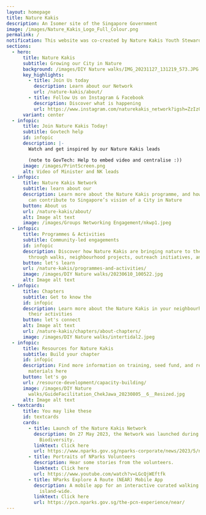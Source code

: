 ```yaml
---
layout: homepage
title: Nature Kakis
description: An Isomer site of the Singapore Government
image: /images/Nature_Kakis_Logo_Full_Colour.png
permalink: /
notification: This website was co-created by Nature Kakis Youth Stewards.
sections:
  - hero:
      title: Nature Kakis
      subtitle: Growing our City in Nature
      background: /images/DIY Nature walks/IMG_20231127_131219_573.JPG
      key_highlights:
        - title: Join Us today
          description: Learn about our Network
          url: /nature-kakis/about/
        - title: Follow Us on Instagram & Facebook
          description: Discover what is happening
          url: https://www.instagram.com/naturekakis_network?igsh=ZzIzODN4eXQ4bnIx&utm_source=qr
      variant: center
  - infopic:
      title: Join Nature Kakis Today!
      subtitle: Govtech help
      id: infopic
      description: |-
        Watch and get inspired by our Nature Kakis leads

        (note to GovTech: Help to embed video and centralise :))
      image: /images/PrintScreen.png
      alt: Video of Minister and NK leads
  - infopic:
      title: Nature Kakis Network
      subtitle: learn about our
      description: Learn more about the Nature Kakis programme, and how communities
        can contribute to Singapore’s vision of a City in Nature
      button: About us
      url: /nature-kakis/about/
      alt: Image alt text
      image: /images/Groups Networking Engagement/nkwp1.jpeg
  - infopic:
      title: Programmes & Activities
      subtitle: Community-led engagements
      id: infopic
      description: Discover how Nature Kakis are bringing nature to their communities
        through walks, neighbourhood projects, outreach initiatives, and more!
      button: let's learn
      url: /nature-kakis/programmes-and-activities/
      image: /images/DIY Nature walks/20230610_100522.jpg
      alt: Image alt text
  - infopic:
      title: Chapters
      subtitle: Get to know the
      id: infopic
      description: Learn more about the Nature Kakis in your neighbourhood and join
        their activities
      button: let's connect
      alt: Image alt text
      url: /nature-kakis/chapters/about-chapters/
      image: /images/DIY Nature walks/intertidal2.jpeg
  - infopic:
      title: Resources for Nature Kakis
      subtitle: Build your chapter
      id: infopic
      description: Find more information on training, seed fund, and reference
        materials here
      button: let's go
      url: /resource-development/capacity-building/
      image: /images/DIY Nature
        walks/GuideFacilitation_ChekJawa_20230805__6__Resized.jpg
      alt: Image alt text
  - textcards:
      title: You may like these
      id: textcards
      cards:
        - title: Launch of the Nature Kakis Network
          description: On 27 May 2023, the Network was launched during the Festival of
            Biodiversity.
          linktext: Click here
          url: https://www.nparks.gov.sg/nparks-corporate/news/2023/5/new-nparks-initiatives-to-strengthen-ecological-connectivity-and-encourage-community-stewardship-to-further-city-in-nature-vision
        - title: Portraits of NParks Volunteers
          description: Hear some stories from the volunteers.
          linktext: Click here
          url: https://www.youtube.com/watch?v=LGcQjWEftfk
        - title: NParks Explore A Route (NEAR) Mobile App
          description: A mobile app for an interactive curated walking experience
            island-wide.
          linktext: Click here
          url: https://pcn.nparks.gov.sg/the-pcn-experience/near/
---
```

